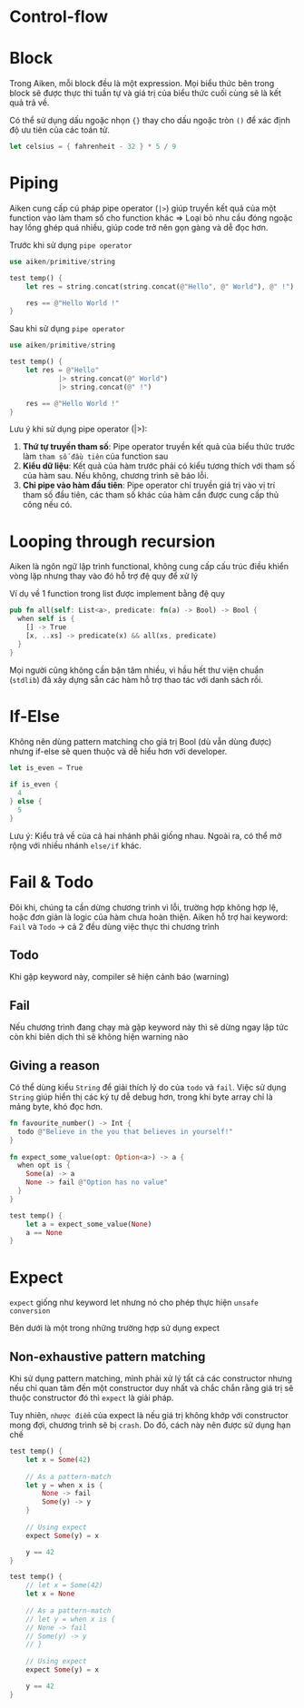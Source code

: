 # Control-flow

# Block

Trong Aiken, mỗi block đều là một expression. Mọi biểu thức bên trong block sẽ được thực thi tuần tự và giá trị của biểu thức cuối cùng sẽ là kết quả trả về.

Có thể sử dụng dấu ngoặc nhọn `{}` thay cho dấu ngoặc tròn `()` để xác định độ ưu tiên của các toán tử.

```rust
let celsius = { fahrenheit - 32 } * 5 / 9
```

# Piping

Aiken cung cấp cú pháp pipe operator (`|>`) giúp truyền kết quả của một function vào làm tham số cho function khác ⇒ Loại bỏ nhu cầu đóng ngoặc hay lồng ghép quá nhiều, giúp code trở nên gọn gàng và dễ đọc hơn.

Trước khi sử dụng `pipe operator`

```rust
use aiken/primitive/string

test temp() {
    let res = string.concat(string.concat(@"Hello", @" World"), @" !")

    res == @"Hello World !"
}
```

Sau khi sử dụng `pipe operator` 

```rust
use aiken/primitive/string

test temp() {
    let res = @"Hello"
            |> string.concat(@" World") 
            |> string.concat(@" !")

    res == @"Hello World !"
}
```

Lưu ý khi sử dụng pipe operator (|>):

1. **Thứ tự truyền tham số**: Pipe operator truyền kết quả của biểu thức trước làm `tham số đầu tiên` của function sau
2. **Kiểu dữ liệu**: Kết quả của hàm trước phải có kiểu tương thích với tham số của hàm sau. Nếu không, chương trình sẽ báo lỗi.
3. **Chỉ pipe vào hàm đầu tiên**: Pipe operator chỉ truyền giá trị vào vị trí tham số đầu tiên, các tham số khác của hàm cần được cung cấp thủ công nếu có.

# Looping through recursion

Aiken là ngôn ngữ lập trình functional, không cung cấp cấu trúc điều khiển vòng lặp nhưng thay vào đó hỗ trợ đệ quy để xử lý

Ví dụ về 1 function trong list được implement bằng đệ quy

```rust
pub fn all(self: List<a>, predicate: fn(a) -> Bool) -> Bool {
  when self is {
    [] -> True
    [x, ..xs] -> predicate(x) && all(xs, predicate)
  }
}
```

Mọi người cũng không cần bận tâm nhiều, vì hầu hết thư viện chuẩn (`stdlib`) đã xây dựng sẵn các hàm hỗ trợ thao tác với danh sách rồi.

# If-Else

Không nên dùng pattern matching cho giá trị Bool (dù vẫn dùng được) nhưng if-else sẽ quen thuộc và dễ hiểu hơn với developer.

```rust
let is_even = True
 
if is_even {
  4
} else {
  5
}
```

Lưu ý: Kiểu trả về của cả hai nhánh phải giống nhau. Ngoài ra, có thể mở rộng với nhiều nhánh `else/if` khác.

# Fail & Todo

Đôi khi, chúng ta cần dừng chương trình vì lỗi, trường hợp không hợp lệ, hoặc đơn giản là logic của hàm chưa hoàn thiện. Aiken hỗ trợ hai keyword: `Fail` và `Todo`  → cả 2 đều dùng việc thực thi chương trình

## Todo

Khi gặp keyword này, compiler sẽ hiện cảnh báo (warning)

## Fail

Nếu chương trình đang chạy mà gặp keyword này thì sẽ dừng ngay lập tức còn khi biên dịch thì sẽ không hiện warning nào

## Giving a reason

Có thể dùng kiểu `String` để giải thích lý do của `todo` và `fail`. Việc sử dụng `String` giúp hiển thị các ký tự dễ debug hơn, trong khi byte array chỉ là mảng byte, khó đọc hơn.

```rust
fn favourite_number() -> Int {
  todo @"Believe in the you that believes in yourself!"
}
 
fn expect_some_value(opt: Option<a>) -> a {
  when opt is {
    Some(a) -> a
    None -> fail @"Option has no value"
  }
}

test temp() {
    let a = expect_some_value(None)
    a == None
}
```

# Expect

`expect` giống như keyword let nhưng nó cho phép thực hiện `unsafe conversion`

Bên dưới là một trong những trường hợp sử dụng expect

## Non-exhaustive pattern matching

Khi sử dụng pattern matching, mình phải xử lý tất cả các constructor nhưng nếu chỉ quan tâm đến một constructor duy nhất và chắc chắn rằng giá trị sẽ thuộc constructor đó thì `expect` là giải pháp.

Tuy nhiên, `nhược điểm` của expect là nếu giá trị không khớp với constructor mong đợi, chương trình sẽ bị `crash`. Do đó, cách này nên được sử dụng hạn chế

```rust
test temp() {
    let x = Some(42)
 
    // As a pattern-match
    let y = when x is {
	    None -> fail
	    Some(y) -> y
    }
    
    // Using expect
    expect Some(y) = x

    y == 42
}
```

```rust
test temp() {
    // let x = Some(42)
    let x = None
 
    // As a pattern-match
    // let y = when x is {
    // None -> fail
    // Some(y) -> y
    // }
    
    // Using expect
    expect Some(y) = x

    y == 42
}
```